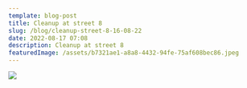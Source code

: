 ```yaml
---
template: blog-post
title: Cleanup at street 8
slug: /blog/cleanup-street-8-16-08-22
date: 2022-08-17 07:08
description: Cleanup at street 8
featuredImage: /assets/b7321ae1-a8a8-4432-94fe-75af608bec86.jpeg
---
```

![](/assets/5a09a107-7dbc-4d9e-b8a0-e74c498409dc.jpeg)